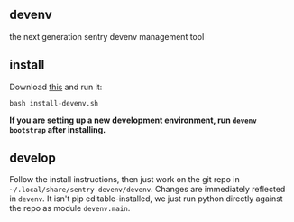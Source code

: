 ## devenv

the next generation sentry devenv management tool

## install

Download [this](https://raw.githubusercontent.com/getsentry/devenv/main/install-devenv.sh) and run it:

```
bash install-devenv.sh
```

**If you are setting up a new development environment, run `devenv bootstrap` after installing.**


## develop

Follow the install instructions, then just work on the git repo in `~/.local/share/sentry-devenv/devenv`.
Changes are immediately reflected in `devenv`.
It isn't pip editable-installed, we just run python directly against the repo as module `devenv.main`.
